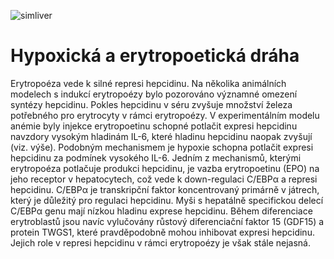 <div class="w3-row">
<div class="w3-col s12 m6 l6">


![simliver](simliver.png)


</div>
<div class="w3-col s12 m6 l6 w3-padding w3-justify">

# Hypoxická a erytropoetická dráha

Erytropoéza vede k silné represi hepcidinu. Na několika animálních modelech s indukcí erytropoézy bylo pozorováno významné omezení syntézy hepcidinu. Pokles hepcidinu v séru zvyšuje množství železa potřebného pro erytrocyty v rámci erytropoézy. V experimentálním modelu anémie byly injekce erytropoetinu schopné potlačit expresi hepcidinu navzdory vysokým hladinám IL-6, které hladinu hepcidinu naopak zvyšují (viz. výše). Podobným mechanismem je hypoxie schopna potlačit expresi hepcidinu za podmínek vysokého IL-6. Jedním z mechanismů, kterými erytropoéza potlačuje produkci hepcidinu, je vazba erytropoetinu (EPO) na jeho receptor v hepatocytech, což vede k down-regulaci C/EBPα a represi hepcidinu. C/EBPα je transkripční faktor koncentrovaný primárně v játrech, který je důležitý pro regulaci hepcidinu. Myši s hepatálně specifickou delecí C/EBPα genu mají nízkou hladinu exprese hepcidinu. Během diferenciace erytroblastů jsou navíc vylučovány růstový diferenciační faktor 15 (GDF15) a protein TWGS1, které pravděpodobně mohou inhibovat expresi hepcidinu. Jejich role v represi hepcidinu v rámci erytropoézy je však stále nejasná.


</div>
</div>





